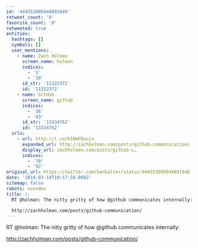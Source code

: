 ```yaml
---
id: '444553005044891648'
retweet_count: '0'
favorite_count: '0'
retweeted: true
entities:
  hashtags: []
  symbols: []
  user_mentions:
    - name: Zach Holman
      screen_name: holman
      indices:
        - '3'
        - '10'
      id_str: '11322372'
      id: '11322372'
    - name: GitHub
      screen_name: github
      indices:
        - '36'
        - '43'
      id_str: '13334762'
      id: '13334762'
  urls:
    - url: http://t.co/K1NmFBuujo
      expanded_url: http://zachholman.com/posts/github-communication/
      display_url: zachholman.com/posts/github-c…
      indices:
        - '70'
        - '92'
original_url: https://twitter.com/benbalter/status/444553005044891648
date: '2014-03-14T19:17:50.000Z'
sitemap: false
robots: noindex
title: |-
  RT @holman: The nitty gritty of how @github communicates internally:

  http://zachholman.com/posts/github-communication/
---
```


RT @holman: The nitty gritty of how @github communicates internally:

http://zachholman.com/posts/github-communication/